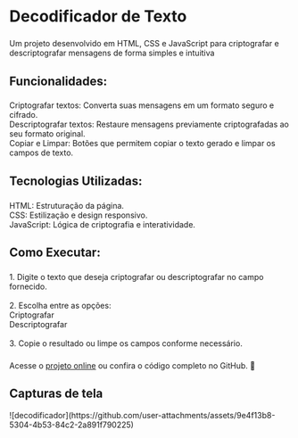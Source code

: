 <h1 align="left">Decodificador de Texto</h1>

###

<p align="left">Um projeto desenvolvido em HTML, CSS e JavaScript para criptografar e descriptografar mensagens de forma simples e intuitiva</p>

###

<h2 align="left">Funcionalidades:</h2>

###

<p align="left">Criptografar textos: Converta suas mensagens em um formato seguro e cifrado.<br>Descriptografar textos: Restaure mensagens previamente criptografadas ao seu formato original.<br>Copiar e Limpar: Botões que permitem copiar o texto gerado e limpar os campos de texto.</p>

###

<h2 align="left">Tecnologias Utilizadas:</h2>

###

<p align="left">HTML: Estruturação da página.<br>CSS: Estilização e design responsivo.<br>JavaScript: Lógica de criptografia e interatividade.</p>

###

<h2 align="left">Como Executar:</h2>

###

<p align="left">1. Digite o texto que deseja criptografar ou descriptografar no campo fornecido.<br><br>2. Escolha entre as opções:<br>Criptografar<br>Descriptografar<br><br>3. Copie o resultado ou limpe os campos conforme necessário.</p>

###

<p align="left">Acesse o <a href="https://decodificador500.netlify.app">projeto online</a> ou confira o código completo no GitHub. 🚀</p>

###

<h2 align="left">Capturas de tela</h2>
![decodificador](https://github.com/user-attachments/assets/9e4f13b8-5304-4b53-84c2-2a891f790225)

###
